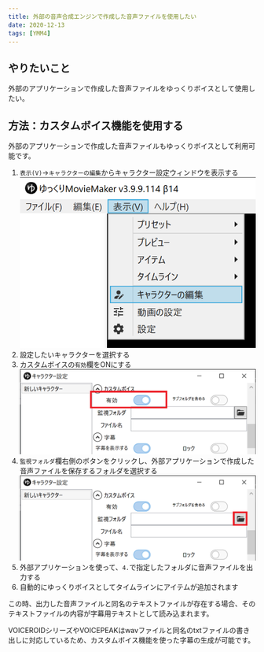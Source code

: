 ```yaml
---
title: 外部の音声合成エンジンで作成した音声ファイルを使用したい
date: 2020-12-13
tags: [YMM4]
---
```

## やりたいこと
外部のアプリケーションで作成した音声ファイルをゆっくりボイスとして使用したい。

## 方法：カスタムボイス機能を使用する
外部のアプリケーションで作成した音声ファイルもゆっくりボイスとして利用可能です。

1. `表示(V)`→`キャラクターの編集`からキャラクター設定ウィンドウを表示する
![スクリーンショット](外部の音声合成エンジンで作成した音声ファイルを使用したい-1.png)
1. 設定したいキャラクターを選択する
1. カスタムボイスの`有効`欄をONにする
![スクリーンショット](外部の音声合成エンジンで作成した音声ファイルを使用したい-2.png)
1. `監視フォルダ`欄右側のボタンをクリックし、外部アプリケーションで作成した音声ファイルを保存するフォルダを選択する
![スクリーンショット](外部の音声合成エンジンで作成した音声ファイルを使用したい-3.png)
1. 外部アプリケーションを使って、`4.`で指定したフォルダに音声ファイルを出力する
1. 自動的にゆっくりボイスとしてタイムラインにアイテムが追加されます

この時、出力した音声ファイルと同名のテキストファイルが存在する場合、そのテキストファイルの内容が字幕用テキストとして読み込まれます。

VOICEROIDシリーズやVOICEPEAKはwavファイルと同名のtxtファイルの書き出しに対応しているため、カスタムボイス機能を使った字幕の生成が可能です。
<Flex>
    <AmazonCard item="B072LN3WM8"/>
    <AmazonCard item="B078213JVP"/>
    <AmazonCard item="B071LJJG9H"/>
    <AmazonCard item="B01MF9A8SM"/>
    <AmazonCard item="B09TW18HS7"/>
</Flex>